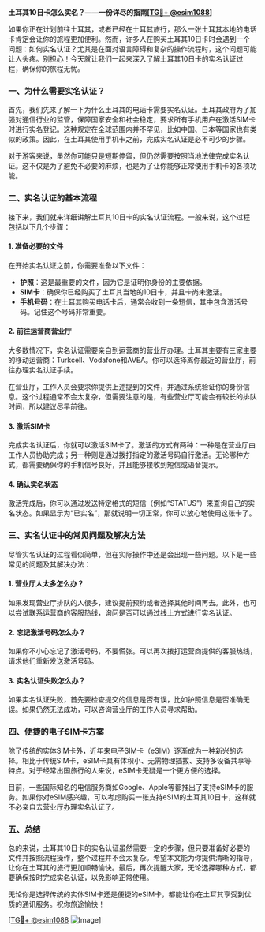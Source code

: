 **土耳其10日卡怎么实名？——一份详尽的指南[[TG💪+ @esim1088](https://t.me/s/esim1088)]**

如果你正在计划前往土耳其，或者已经在土耳其旅行，那么一张土耳其本地的电话卡肯定会让你的旅程更加便利。然而，许多人在购买土耳其10日卡时会遇到一个问题：如何实名认证？尤其是在面对语言障碍和复杂的操作流程时，这个问题可能让人头疼。别担心！今天就让我们一起来深入了解土耳其10日卡的实名认证过程，确保你的旅程无忧。

### 一、为什么需要实名认证？

首先，我们先来了解一下为什么土耳其的电话卡需要实名认证。土耳其政府为了加强对通信行业的监管，保障国家安全和社会稳定，要求所有手机用户在激活SIM卡时进行实名登记。这种规定在全球范围内并不罕见，比如中国、日本等国家也有类似的政策。因此，在土耳其使用手机卡之前，完成实名认证是必不可少的步骤。

对于游客来说，虽然你可能只是短期停留，但仍然需要按照当地法律完成实名认证。这不仅是为了避免不必要的麻烦，也是为了让你能够正常使用手机卡的各项功能。

### 二、实名认证的基本流程

接下来，我们就来详细讲解土耳其10日卡的实名认证流程。一般来说，这个过程包括以下几个步骤：

#### 1. 准备必要的文件

在开始实名认证之前，你需要准备以下文件：

- **护照**：这是最重要的文件，因为它是证明你身份的主要依据。
- **SIM卡**：确保你已经购买了土耳其当地的10日卡，并且卡尚未激活。
- **手机号码**：在土耳其购买电话卡后，通常会收到一条短信，其中包含激活号码。记住这个号码非常重要。

#### 2. 前往运营商营业厅

大多数情况下，实名认证需要亲自到运营商的营业厅办理。土耳其主要有三家主要的移动运营商：Turkcell、Vodafone和AVEA。你可以选择离你最近的营业厅，前往办理实名认证手续。

在营业厅，工作人员会要求你提供上述提到的文件，并通过系统验证你的身份信息。这个过程通常不会太复杂，但需要注意的是，有些营业厅可能会有较长的排队时间，所以建议尽早前往。

#### 3. 激活SIM卡

完成实名认证后，你就可以激活SIM卡了。激活的方式有两种：一种是在营业厅由工作人员协助完成；另一种则是通过拨打指定的激活号码自行激活。无论哪种方式，都需要确保你的手机信号良好，并且能够接收到短信或语音提示。

#### 4. 确认实名状态

激活完成后，你可以通过发送特定格式的短信（例如“STATUS”）来查询自己的实名状态。如果显示为“已实名”，那就说明一切正常，你可以放心地使用这张卡了。

### 三、实名认证中的常见问题及解决方法

尽管实名认证的过程看似简单，但在实际操作中还是会出现一些问题。以下是一些常见的问题及其解决办法：

#### 1. 营业厅人太多怎么办？

如果发现营业厅排队的人很多，建议提前预约或者选择其他时间再去。此外，也可以尝试联系运营商的客服热线，询问是否可以通过线上方式进行实名认证。

#### 2. 忘记激活号码怎么办？

如果你不小心忘记了激活号码，不要慌张。可以再次拨打运营商提供的客服热线，请求他们重新发送激活号码。

#### 3. 实名认证失败怎么办？

如果实名认证失败，首先要检查提交的信息是否有误，比如护照信息是否准确无误。如果仍然无法成功，可以咨询营业厅的工作人员寻求帮助。

### 四、便捷的电子SIM卡方案

除了传统的实体SIM卡外，近年来电子SIM卡（eSIM）逐渐成为一种新兴的选择。相比于传统SIM卡，eSIM卡具有体积小、无需物理插拔、支持多设备共享等特点。对于经常出国旅行的人来说，eSIM卡无疑是一个更方便的选择。

目前，一些国际知名的电信服务商如Google、Apple等都推出了支持eSIM卡的服务。如果你对eSIM感兴趣，可以考虑购买一张支持eSIM的土耳其10日卡，这样就不必亲自去营业厅办理实名认证了。

### 五、总结

总的来说，土耳其10日卡的实名认证虽然需要一定的步骤，但只要准备好必要的文件并按照流程操作，整个过程并不会太复杂。希望本文能为你提供清晰的指导，让你在土耳其的旅行更加顺畅愉快。最后，再次提醒大家，无论选择哪种方式，都要确保按时完成实名认证，以免影响正常使用。

无论你是选择传统的实体SIM卡还是便捷的eSIM卡，都能让你在土耳其享受到优质的通讯服务。祝你旅途愉快！

[[TG💪+ @esim1088](https://t.me/s/esim1088) ![Image](https://i.postimg.cc/4NQfJmqS/Snipaste-2025-05-13-00-14-12.png)]